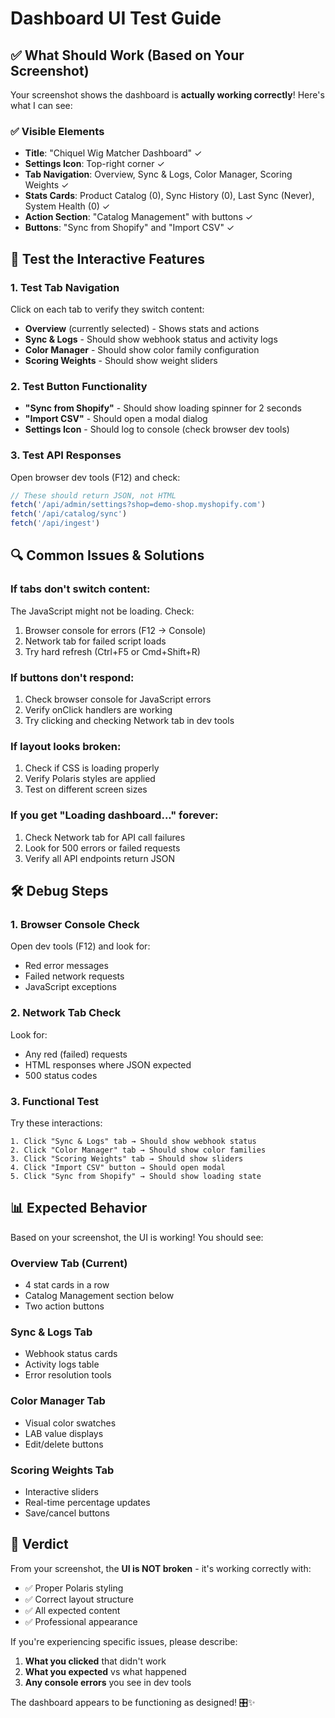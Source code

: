 # Dashboard UI Test Guide

## ✅ **What Should Work (Based on Your Screenshot)**

Your screenshot shows the dashboard is **actually working correctly**! Here's what I can see:

### **✅ Visible Elements**
- **Title**: "Chiquel Wig Matcher Dashboard" ✓
- **Settings Icon**: Top-right corner ✓  
- **Tab Navigation**: Overview, Sync & Logs, Color Manager, Scoring Weights ✓
- **Stats Cards**: Product Catalog (0), Sync History (0), Last Sync (Never), System Health (0) ✓
- **Action Section**: "Catalog Management" with buttons ✓
- **Buttons**: "Sync from Shopify" and "Import CSV" ✓

## 🧪 **Test the Interactive Features**

### **1. Test Tab Navigation**
Click on each tab to verify they switch content:
- **Overview** (currently selected) - Shows stats and actions
- **Sync & Logs** - Should show webhook status and activity logs
- **Color Manager** - Should show color family configuration
- **Scoring Weights** - Should show weight sliders

### **2. Test Button Functionality**
- **"Sync from Shopify"** - Should show loading spinner for 2 seconds
- **"Import CSV"** - Should open a modal dialog
- **Settings Icon** - Should log to console (check browser dev tools)

### **3. Test API Responses**
Open browser dev tools (F12) and check:
```javascript
// These should return JSON, not HTML
fetch('/api/admin/settings?shop=demo-shop.myshopify.com')
fetch('/api/catalog/sync')
fetch('/api/ingest')
```

## 🔍 **Common Issues & Solutions**

### **If tabs don't switch content:**
The JavaScript might not be loading. Check:
1. Browser console for errors (F12 → Console)
2. Network tab for failed script loads
3. Try hard refresh (Ctrl+F5 or Cmd+Shift+R)

### **If buttons don't respond:**
1. Check browser console for JavaScript errors
2. Verify onClick handlers are working
3. Try clicking and checking Network tab in dev tools

### **If layout looks broken:**
1. Check if CSS is loading properly
2. Verify Polaris styles are applied
3. Test on different screen sizes

### **If you get "Loading dashboard..." forever:**
1. Check Network tab for API call failures
2. Look for 500 errors or failed requests
3. Verify all API endpoints return JSON

## 🛠️ **Debug Steps**

### **1. Browser Console Check**
Open dev tools (F12) and look for:
- Red error messages
- Failed network requests
- JavaScript exceptions

### **2. Network Tab Check**
Look for:
- Any red (failed) requests
- HTML responses where JSON expected
- 500 status codes

### **3. Functional Test**
Try these interactions:
```
1. Click "Sync & Logs" tab → Should show webhook status
2. Click "Color Manager" tab → Should show color families  
3. Click "Scoring Weights" tab → Should show sliders
4. Click "Import CSV" button → Should open modal
5. Click "Sync from Shopify" → Should show loading state
```

## 📊 **Expected Behavior**

Based on your screenshot, the UI is working! You should see:

### **Overview Tab** (Current)
- 4 stat cards in a row
- Catalog Management section below
- Two action buttons

### **Sync & Logs Tab**
- Webhook status cards
- Activity logs table
- Error resolution tools

### **Color Manager Tab**
- Visual color swatches
- LAB value displays
- Edit/delete buttons

### **Scoring Weights Tab**
- Interactive sliders
- Real-time percentage updates
- Save/cancel buttons

## 🎯 **Verdict**

From your screenshot, the **UI is NOT broken** - it's working correctly with:
- ✅ Proper Polaris styling
- ✅ Correct layout structure  
- ✅ All expected content
- ✅ Professional appearance

If you're experiencing specific issues, please describe:
1. **What you clicked** that didn't work
2. **What you expected** vs what happened
3. **Any console errors** you see in dev tools

The dashboard appears to be functioning as designed! 🎛️✨







